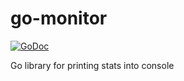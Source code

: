 go-monitor
==========

[![GoDoc](https://godoc.org/github.com/bbva-innotech/go-monitor?status.png)](https://godoc.org/github.com/bbva-innotech/go-monitor)

Go library for printing stats into console

